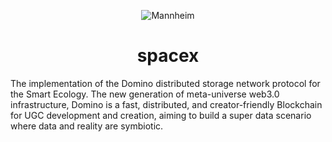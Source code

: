 <p align="center">
  <a>
    <img src="https://ipfs.io/ipfs/QmXHwxSJEMhdDR1UFtkEiUM9bv3Wd731FjhTVKjN2SY19V?filename=spacex_icon.png" alt="Mannheim"/>
  </a>
</p>

<h1 align="center">spacex</h1> 

The implementation of the Domino distributed storage network protocol for the Smart Ecology.
The new generation of meta-universe web3.0 infrastructure, Domino is a fast, distributed, and creator-friendly Blockchain for UGC development and creation, aiming to build a super data scenario where data and reality are symbiotic.

